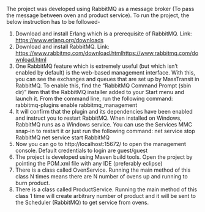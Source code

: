 The project was developed using RabbitMQ as a message broker (To pass the message between oven and product service). To run the project, the below instruction has to be followed-
1.	Download and install Erlang which is a prerequisite of RabbitMQ. Link: https://www.erlang.org/downloads
2.	Download and install RabbitMQ. Link: https://www.rabbitmq.com/download.htmlhttps://www.rabbitmq.com/download.html
3.	One RabbitMQ feature which is extremely useful (but which isn’t enabled by default) is the web-based management interface. With this, you can see the exchanges and queues that are set up by MassTransit in RabbitMQ. To enable this, find the “RabbitMQ Command Prompt (sbin dir)” item that the RabbitMQ installer added to your Start menu and launch it. From the command line, run the following command:
rabbitmq-plugins enable rabbitmq_management
4.	It will confirm that the plugin and its dependencies have been enabled and instruct you to restart RabbitMQ. When installed on Windows, RabbitMQ runs as a Windows service. You can use the Services MMC snap-in to restart it or just run the following command:
net service stop RabbitMQ
net service start RabbitMQ
5.	Now you can go to http://localhost:15672/ to open the management console. Default credentials to login are guest/guest
6.	The project is developed using Maven build tools. Open the project by pointing the POM.xml file with any IDE (preferably eclipse)
7.	There is a class called OvenService. Running the main method of this class N times means there are N number of ovens up and running to burn product.
8.	There is a class called ProductService. Running the main method of this class 1 time will create arbitrary number of product and it will be sent to the Scheduler (RabbitMQ) to get service from ovens.

